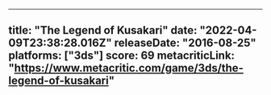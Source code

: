 
---
title: "The Legend of Kusakari"
date: "2022-04-09T23:38:28.016Z"
releaseDate: "2016-08-25"
platforms: ["3ds"]
score: 69
metacriticLink: "https://www.metacritic.com/game/3ds/the-legend-of-kusakari"
---
